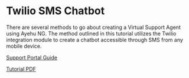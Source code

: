 # Twilio SMS Chatbot #
There are several methods to go about creating a Virtual Support Agent using Ayehu NG.  The method outlined in this tutorial utilizes the Twilio integration module to create a chatbot accessible through SMS from any mobile device.

[Support Portal Guide](https://support.ayehu.com/hc/en-us/articles/360037032874-Creating-an-SMS-Chatbot-with-Twilio)

[Tutorial PDF](https://github.com/Ayehu/custom-workflows/blob/master/Twilio%20SMS%20Chatbot/Creating%20an%20SMS%20Chatbot%20with%20Twilio.pdf)
